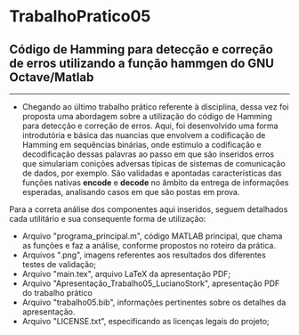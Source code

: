 # TrabalhoPratico05
## Código de Hamming para detecção e correção de erros utilizando a função hammgen do GNU Octave/Matlab
-----------------------------------------------
* Chegando ao último trabalho prático referente à disciplina, dessa vez foi proposta uma abordagem sobre a utilização do código de Hamming para detecção e correção de erros. Aqui, foi desenvolvido uma forma introdutória e básica das nuancias que envolvem a codificação de Hamming em sequências binárias, onde estimulo a codificação e decodificação dessas palavras ao passo em que são inseridos erros que simulariam conições adversas típicas de sistemas de comunicação de dados, por exemplo. São validadas e apontadas características das funções nativas **encode** e **decode** no âmbito da entrega de informações esperadas, analisando casos em que são postas em prova.


Para a correta análise dos componentes aqui inseridos, seguem detalhados cada utilitário e sua consequente forma de utilização: 

* Arquivo "programa_principal.m", código MATLAB principal, que chama as funções e faz a análise, conforme propostos no roteiro da prática.
* Arquivos ".png", imagens referentes aos resultados dos diferentes testes de validação;
* Arquivo "main.tex", arquivo LaTeX da apresentação PDF;
* Arquivo "Apresentação_Trabalho05_LucianoStork", apresentação PDF do trabalho prático      
* Arquivo "trabalho05.bib", informações pertinentes sobre os detalhes da apresentação.
* Arquivo "LICENSE.txt", especificando as licenças legais do projeto;